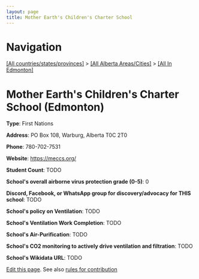 ```yaml
---
layout: page
title: Mother Earth's Children's Charter School
---
```

# Navigation

[[All countries/states/provinces]](../../..) > [[All Alberta Areas/Cities]](../..) > [[All In Edmonton]](..)

# Mother Earth's Children's Charter School (Edmonton)

**Type**: First Nations

**Address**: PO Box 108, Warburg, Alberta T0C 2T0

**Phone**: 780-702-7531

**Website**: <https://meccs.org/>

**Student Count**: TODO

**School's overall airborne virus protection grade (0-5)**: 0

**Discord, Facebook, or WhatsApp group for discovery/advocacy for THIS school**: TODO

**School's policy on Ventilation**: TODO

**School's Ventilation Work Completion**: TODO

**School's Air-Purification**: TODO

**School's CO2 monitoring to actively drive ventilation and filtration**: TODO

**School's Wikidata URL**: TODO


[Edit this page](https://github.com/ventilate-schools/AB/edit/main/./Edmonton/Mother_Earth's_Children's_Charter_School.md). See also [rules for contribution](../../../contribution-rules/)